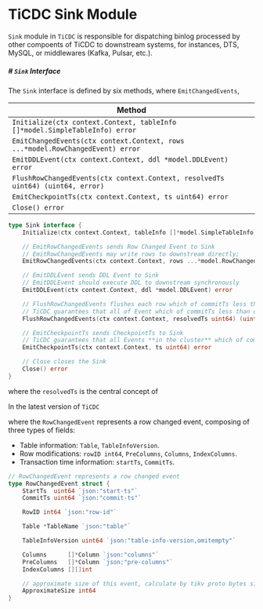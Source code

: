 # TiCDC Sink Module

`Sink` module in `TiCDC` is responsible for dispatching binlog processed by other compoents of TiCDC to downstream systems, for instances, DTS, MySQL, or middlewares (Kafka, Pulsar, etc.).





##### # `Sink` Interface

The `Sink` interface is defined by six methods, where `EmitChangedEvents`, 

| Method                                                       |
| ------------------------------------------------------------ |
| `Initialize(ctx context.Context, tableInfo []*model.SimpleTableInfo) error` |
| `EmitChangedEvents(ctx context.Context, rows ...*model.RowChangedEvent) error` |
| `EmitDDLEvent(ctx context.Context, ddl *model.DDLEvent) error` |
| `FlushRowChangedEvents(ctx context.Context, resolvedTs uint64) (uint64, error)` |
| `EmitCheckpointTs(ctx context.Context, ts uint64) error`     |
| `Close() error`                                              |

```go
type Sink interface {
	Initialize(ctx context.Context, tableInfo []*model.SimpleTableInfo) error

	// EmitRowChangedEvents sends Row Changed Event to Sink
	// EmitRowChangedEvents may write rows to downstream directly;
	EmitRowChangedEvents(ctx context.Context, rows ...*model.RowChangedEvent) error

	// EmitDDLEvent sends DDL Event to Sink
	// EmitDDLEvent should execute DDL to downstream synchronously
	EmitDDLEvent(ctx context.Context, ddl *model.DDLEvent) error

	// FlushRowChangedEvents flushes each row which of commitTs less than or equal to `resolvedTs` into downstream.
	// TiCDC guarantees that all of Event which of commitTs less than or equal to `resolvedTs` are sent to Sink through `EmitRowChangedEvents`
	FlushRowChangedEvents(ctx context.Context, resolvedTs uint64) (uint64, error)

	// EmitCheckpointTs sends CheckpointTs to Sink
	// TiCDC guarantees that all Events **in the cluster** which of commitTs less than or equal `checkpointTs` are sent to downstream successfully.
	EmitCheckpointTs(ctx context.Context, ts uint64) error

	// Close closes the Sink
	Close() error
}
```

where the `resolvedTs` is the central concept of 

In the latest version of `TiCDC` 






where the `RowChangedEvent` represents a row changed event, composing of three types of fields:

- Table information: `Table`, `TableInfoVersion`.
- Row modifications:  `rowID int64`, `PreColumns`, `Columns`, `IndexColumns`.
- Transaction time information: `startTs`, `CommitTs`.

```go
// RowChangedEvent represents a row changed event
type RowChangedEvent struct {
	StartTs  uint64 `json:"start-ts"`
	CommitTs uint64 `json:"commit-ts"`

	RowID int64 `json:"row-id"`

	Table *TableName `json:"table"`

	TableInfoVersion uint64 `json:"table-info-version,omitempty"`

	Columns      []*Column `json:"columns"`
	PreColumns   []*Column `json:"pre-columns"`
	IndexColumns [][]int

	// approximate size of this event, calculate by tikv proto bytes size
	ApproximateSize int64
}
```





